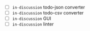 - [ ] `in-discussion` todo-json converter
- [ ] `in-discussion` todo-csv converter
- [ ] `in-discussion` GUI
- [ ] `in-discussion` linter
